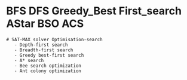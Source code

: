 # BFS DFS Greedy_Best First_search AStar BSO ACS   
    # SAT-MAX solver Optimisation-search
       - Depth-first search 
       - Breadth-first search
       - Greedy best-first search
       - A* search
       - Bee search optimization
       - Ant colony optimization
